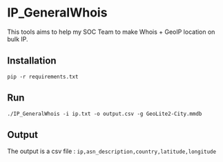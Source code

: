 # IP_GeneralWhois
This tools aims to help my SOC Team to make Whois + GeoIP location on bulk IP.

## Installation
`pip -r requirements.txt`

## Run
`./IP_GeneralWhois -i ip.txt -o output.csv -g GeoLite2-City.mmdb`

## Output
The output is a csv file :
`ip,asn_description,country,latitude,longitude`
